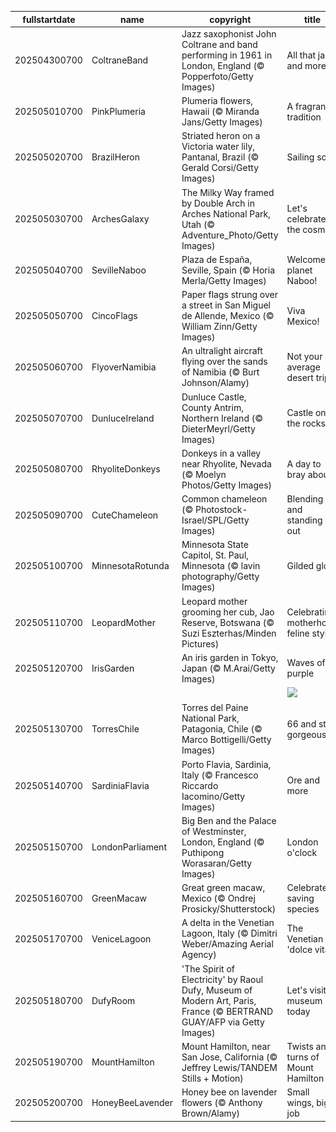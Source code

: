 |fullstartdate|name|copyright|title|image|
|--|--|--|--|--|
202504300700|ColtraneBand|Jazz saxophonist John Coltrane and band performing in 1961 in London, England (© Popperfoto/Getty Images)|All that jazz and more|![](/en-US/2025/05/202504300700ColtraneBand.jpg)|
202505010700|PinkPlumeria|Plumeria flowers, Hawaii (© Miranda Jans/Getty Images)|A fragrant tradition|![](/en-US/2025/05/202505010700PinkPlumeria.jpg)|
202505020700|BrazilHeron|Striated heron on a Victoria water lily, Pantanal, Brazil (© Gerald Corsi/Getty Images)|Sailing solo|![](/en-US/2025/05/202505020700BrazilHeron.jpg)|
202505030700|ArchesGalaxy|The Milky Way framed by Double Arch in Arches National Park, Utah (© Adventure_Photo/Getty Images)|Let's celebrate the cosmos|![](/en-US/2025/05/202505030700ArchesGalaxy.jpg)|
202505040700|SevilleNaboo|Plaza de España, Seville, Spain (© Horia Merla/Getty Images)|Welcome to planet Naboo!|![](/en-US/2025/05/202505040700SevilleNaboo.jpg)|
202505050700|CincoFlags|Paper flags strung over a street in San Miguel de Allende, Mexico (© William Zinn/Getty Images)|Viva Mexico!|![](/en-US/2025/05/202505050700CincoFlags.jpg)|
202505060700|FlyoverNamibia|An ultralight aircraft flying over the sands of Namibia (© Burt Johnson/Alamy)|Not your average desert trip|![](/en-US/2025/05/202505060700FlyoverNamibia.jpg)|
202505070700|DunluceIreland|Dunluce Castle, County Antrim, Northern Ireland (© DieterMeyrl/Getty Images)|Castle on the rocks|![](/en-US/2025/05/202505070700DunluceIreland.jpg)|
202505080700|RhyoliteDonkeys|Donkeys in a valley near Rhyolite, Nevada (© Moelyn Photos/Getty Images)|A day to bray about|![](/en-US/2025/05/202505080700RhyoliteDonkeys.jpg)|
202505090700|CuteChameleon|Common chameleon (© Photostock-Israel/SPL/Getty Images)|Blending in and standing out|![](/en-US/2025/05/202505090700CuteChameleon.jpg)|
202505100700|MinnesotaRotunda|Minnesota State Capitol, St. Paul, Minnesota (© lavin photography/Getty Images)|Gilded glory|![](/en-US/2025/05/202505100700MinnesotaRotunda.jpg)|
202505110700|LeopardMother|Leopard mother grooming her cub, Jao Reserve, Botswana (© Suzi Eszterhas/Minden Pictures)|Celebrating motherhood feline style|![](/en-US/2025/05/202505110700LeopardMother.jpg)|
202505120700|IrisGarden|An iris garden in Tokyo, Japan (© M.Arai/Getty Images)|Waves of purple|![](/en-US/2025/05/202505120700IrisGarden.jpg)|
||||![](/en-US/2025/05/.jpg)|
202505130700|TorresChile|Torres del Paine National Park, Patagonia, Chile (© Marco Bottigelli/Getty Images)|66 and still gorgeous|![](/en-US/2025/05/202505130700TorresChile.jpg)|
202505140700|SardiniaFlavia|Porto Flavia, Sardinia, Italy (© Francesco Riccardo Iacomino/Getty Images)|Ore and more|![](/en-US/2025/05/202505140700SardiniaFlavia.jpg)|
202505150700|LondonParliament|Big Ben and the Palace of Westminster, London, England (© Puthipong Worasaran/Getty Images)|London o'clock|![](/en-US/2025/05/202505150700LondonParliament.jpg)|
202505160700|GreenMacaw|Great green macaw, Mexico (© Ondrej Prosicky/Shutterstock)|Celebrate saving species|![](/en-US/2025/05/202505160700GreenMacaw.jpg)|
202505170700|VeniceLagoon|A delta in the Venetian Lagoon, Italy (© Dimitri Weber/Amazing Aerial Agency)|The Venetian 'dolce vita'|![](/en-US/2025/05/202505170700VeniceLagoon.jpg)|
202505180700|DufyRoom|'The Spirit of Electricity' by Raoul Dufy, Museum of Modern Art, Paris, France (© BERTRAND GUAY/AFP via Getty Images)|Let's visit a museum today|![](/en-US/2025/05/202505180700DufyRoom.jpg)|
202505190700|MountHamilton|Mount Hamilton, near San Jose, California (© Jeffrey Lewis/TANDEM Stills + Motion)|Twists and turns of Mount Hamilton|![](/en-US/2025/05/202505190700MountHamilton.jpg)|
202505200700|HoneyBeeLavender|Honey bee on lavender flowers (© Anthony Brown/Alamy)|Small wings, big job|![](/en-US/2025/05/202505200700HoneyBeeLavender.jpg)|
